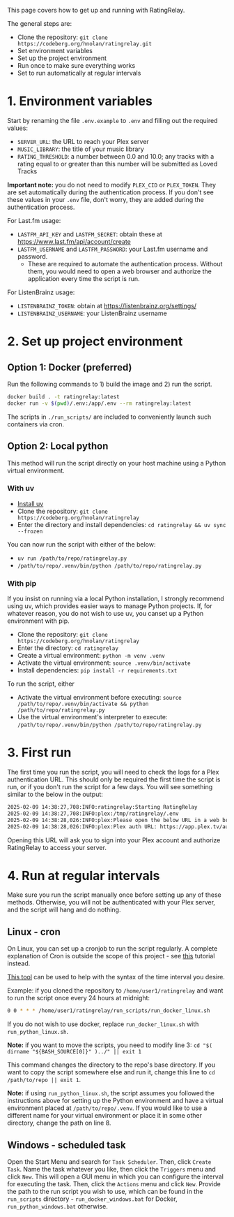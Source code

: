 This page covers how to get up and running with RatingRelay.

The general steps are:
- Clone the repository: `git clone https://codeberg.org/hnolan/ratingrelay.git`
- Set environment variables
- Set up the project environment
- Run once to make sure everything works
- Set to run automatically at regular intervals

# 1. Environment variables

Start by renaming the file `.env.example` to `.env` and filling out the required values:
- `SERVER_URL`: the URL to reach your Plex server
- `MUSIC_LIBRARY`: the title of your music library
- `RATING_THRESHOLD`: a number between 0.0 and 10.0; any tracks with a rating equal to or greater than this number will be submitted as Loved Tracks

**Important note:** you do not need to modify `PLEX_CID` or `PLEX_TOKEN`. They are set automatically during the authentication process. If you don't see these values in your `.env` file, don't worry, they are added during the authentication process. 

For Last.fm usage:
- `LASTFM_API_KEY` and `LASTFM_SECRET`: obtain these at https://www.last.fm/api/account/create
- `LASTFM_USERNAME` and `LASTFM_PASSWORD`: your Last.fm username and password.
  - These are required to automate the authentication process. Without them, you would need to open a web browser and authorize the application every time the script is run.

For ListenBrainz usage:
- `LISTENBRAINZ_TOKEN`: obtain at https://listenbrainz.org/settings/
- `LISTENBRAINZ_USERNAME`: your ListenBrainz username

# 2. Set up project environment

## Option 1: Docker (preferred)

Run the following commands to 1) build the image and 2) run the script.

```bash
docker build . -t ratingrelay:latest
docker run -v $(pwd)/.env:/app/.env --rm ratingrelay:latest
```

The scripts in `./run_scripts/` are included to conveniently launch such containers via cron.

## Option 2: Local python

This method will run the script directly on your host machine using a Python virtual environment. 

### With uv

- [Install uv](https://docs.astral.sh/uv/#installation)
- Clone the repository: `git clone https://codeberg.org/hnolan/ratingrelay`
- Enter the directory and install dependencies: `cd ratingrelay && uv sync --frozen`

You can now run the script with either of the below:
- `uv run /path/to/repo/ratingrelay.py` 
- `/path/to/repo/.venv/bin/python /path/to/repo/ratingrelay.py`

### With pip

If you insist on running via a local Python installation, I strongly recommend using uv, which provides easier ways to manage Python projects. If, for whatever reason, you do not wish to use uv, you canset up a Python environment with pip.

- Clone the repository: `git clone https://codeberg.org/hnolan/ratingrelay`
- Enter the directory: `cd ratingrelay`
- Create a virtual environment: `python -m venv .venv`
- Activate the virtual environment: `source .venv/bin/activate`
- Install dependencies: `pip install -r requirements.txt`

To run the script, either
- Activate the virtual environment before executing: `source /path/to/repo/.venv/bin/activate && python /path/to/repo/ratingrelay.py`
- Use the virtual environment's interpreter to execute: `/path/to/repo/.venv/bin/python /path/to/repo/ratingrelay.py`


# 3. First run

The first time you run the script, you will need to check the logs for a Plex authentication URL. This should only be required the first time the script is run, or if you don't run the script for a few days. You will see something similar to the below in the output:

```bash
2025-02-09 14:38:27,708:INFO:ratingrelay:Starting RatingRelay
2025-02-09 14:38:27,708:INFO:plex:/tmp/ratingrelay/.env
2025-02-09 14:38:28,026:INFO:plex:Please open the below URL in a web browser to authenticate to Plex.
2025-02-09 14:38:28,026:INFO:plex:Plex auth URL: https://app.plex.tv/auth#?clientID=...&code=...&context%5Bdevice%5D%5Bproduct%5D=ratingrelay
```

Opening this URL will ask you to sign into your Plex account and authorize RatingRelay to access your server.

# 4. Run at regular intervals

Make sure you run the script manually once before setting up any of these methods. Otherwise, you will not be authenticated with your Plex server, and the script will hang and do nothing. 
 
## Linux - cron

On Linux, you can set up a cronjob to run the script regularly. A complete explanation of Cron is outside the scope of this project - see [this](https://linuxhandbook.com/crontab/) tutorial instead.

[This tool](https://it-tools.tech/crontab-generator) can be used to help with the syntax of the time interval you desire.

Example: if you cloned the repository to `/home/user1/ratingrelay` and want to run the script once every 24 hours at midnight:
```bash
0 0 * * * /home/user1/ratingrelay/run_scripts/run_docker_linux.sh
```

If you do not wish to use docker, replace `run_docker_linux.sh` with `run_python_linux.sh`.

**Note:** if you want to move the scripts, you need to modify line 3: `cd "$( dirname "${BASH_SOURCE[0]}" )../" || exit 1
`

This command changes the directory to the repo's base directory. If you want to copy the script somewhere else and run it, change this line to `cd /path/to/repo || exit 1`.

**Note:** if using `run_python_linux.sh`, the script assumes you followed the instructions above for setting up the Python environment and have a virtual environment placed at `/path/to/repo/.venv`. If you would like to use a different name for your virtual environment or place it in some other directory, change the path on line 8.

## Windows - scheduled task

Open the Start Menu and search for `Task Scheduler`. Then, click `Create Task`. Name the task whatever you like, then click the `Triggers` menu and click `New`. This will open a GUI menu in which you can configure the interval for executing the task. Then, click the `Actions` menu and click `New`. Provide the path to the run script you wish to use, which can be found in the `run_scripts` directory - `run_docker_windows.bat` for Docker, `run_python_windows.bat` otherwise.
